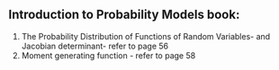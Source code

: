 ## Introduction to Probability Models book:
1) The Probability Distribution of Functions of Random Variables- and Jacobian determinant- refer to page 56
2) Moment generating function - refer to page 58
